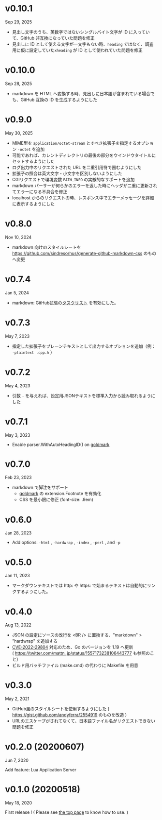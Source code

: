 v0.10.1
=======
Sep 29, 2025

- 見出し文字のうち、英数字ではないシングルバイト文字が ID に入っていて、GitHub 非互換になっていた問題を修正
- 見出しに ID として使える文字が一文字もない時、`heading` ではなく、調査用に仮に設定していた`xheading` が ID として使われていた問題を修正

v0.10.0
=======
Sep 28, 2025

- markdown を HTML へ変換する時、見出しに日本語が含まれている場合でも、GitHub 互換の ID を生成するようにした

v0.9.0
=======
May 30, 2025

- MIME型を `application/octet-stream` とすべき拡張子を指定するオプション `-octet` を追加
- 可能であれば、カレントディレクトリの最後の部分をウインドウタイトルにセットするようにした
- ログ出力中のリクエストされた URL を二重引用符で囲むようにした
- 拡張子の照合は英大文字・小文字を区別しないようにした
- CGIリクエストで環境変数 `PATH_INFO` の実験的なサポートを追加
- markdown パーサーが何らかのエラーを返した時にヘッダが二重に更新されてエラーになる不具合を修正
- localhost からのリクエストの時、レスポンス中でエラーメッセージを詳細に表示するようにした

v0.8.0
=======
Nov 10, 2024

- markdown 向けのスタイルシートを https://github.com/sindresorhus/generate-github-markdown-css のものへ変更

v0.7.4
=======
Jan 5, 2024

- markdown: GitHub拡張の[タスクリスト][task list] を有効にした。

[task list]: https://github.github.com/gfm/#task-list-items-extension-

v0.7.3
=======
May 7, 2023

- 指定した拡張子をプレーンテキストとして出力するオプションを追加（例： `-plaintext .cpp.h` ）

v0.7.2
=======
May 4, 2023

- 引数 `-` を与えれば、設定用JSONテキストを標準入力から読み取れるようにした

v0.7.1
=======
May 3, 2023

- Enable parser.WithAutoHeadingID() on [goldmark]

[goldmark]: https://github.com/yuin/goldmark

v0.7.0
=======
Feb 23, 2023

- markdown で脚注をサポート
    - [goldmark] の extension.Footnote を有効化
    - CSS を最小限に修正 (font-size: .9em)

[goldmark]: https://github.com/yuin/goldmark

v0.6.0
=======
Jan 28, 2023

- Add options: `-html` , `-hardwrap` , `-index` , `-perl` , and `-p`


v0.5.0
=======
Jan 11, 2023

- マークダウンテキストでは http: や https: で始まるテキストは自動的にリンクするようにした。

v0.4.0
=======
Aug 13, 2022

- JSON の設定にソースの改行を &lt;BR /&gt; に置換する、"markdown" &gt; "hardwrap" を追加する
-  [CVE-2022-29804](https://pkg.go.dev/vuln/GO-2022-0533)  対応のため、Go のバージョンを 1.19 へ更新  
  ( https://twitter.com/mattn_jp/status/1557173238106443777 も参照のこと）
- ビルド用バッチファイル (make.cmd) の代わりに Makefile を用意

v0.3.0
=======
May 2, 2021

- GitHub風のスタイルシートを使用するようにした ( https://gist.github.com/andyferra/2554919 のものを改造 )
- URLのエスケープがされてなくて、日本語ファイル名がリクエストできない問題を修正

v0.2.0 (20200607)
=======
Jun 7, 2020

Add feature: Lua Application Server

v0.1.0 (20200518)
=======
May 18, 2020

First release ! ( Please see [the top page](https://github.com/zetamatta/xnhttpd/) to know how to use. )
